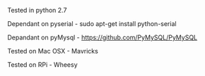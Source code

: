 Tested in python 2.7

Dependant on pyserial - sudo apt-get install python-serial

Depandant on pyMysql - https://github.com/PyMySQL/PyMySQL

Tested on Mac OSX - Mavricks

Tested on RPi - Wheesy

